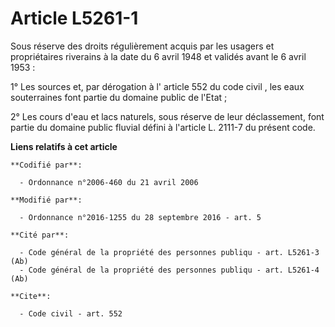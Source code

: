 # Article L5261-1

Sous réserve des droits régulièrement acquis par les usagers et propriétaires riverains à la date du 6 avril 1948 et validés
avant le 6 avril 1953 : 

1° Les sources et, par dérogation à l'
article 552 du code civil
, les eaux souterraines font partie du domaine public de l'Etat ; 

2° Les cours d'eau et lacs naturels, sous réserve de leur déclassement, font partie du domaine public fluvial défini à
l'article L. 2111-7 du présent code.

**Liens relatifs à cet article**

	**Codifié par**:

	  - Ordonnance n°2006-460 du 21 avril 2006

	**Modifié par**:

	  - Ordonnance n°2016-1255 du 28 septembre 2016 - art. 5

	**Cité par**:

	  - Code général de la propriété des personnes publiqu - art. L5261-3 (Ab)
	  - Code général de la propriété des personnes publiqu - art. L5261-4 (Ab)

	**Cite**:

	  - Code civil - art. 552
